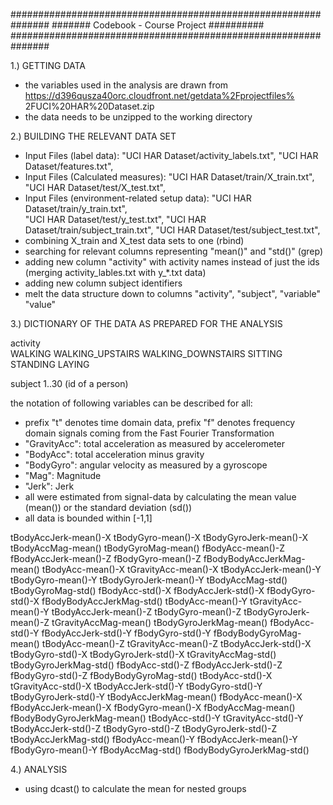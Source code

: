 ###############################################################
#######             Codebook - Course Project        ##########
###############################################################



1.) GETTING DATA

- the variables used in the analysis are drawn from
  https://d396qusza40orc.cloudfront.net/getdata%2Fprojectfiles%
  2FUCI%20HAR%20Dataset.zip 
- the data needs to be unzipped to the working directory

2.) BUILDING THE RELEVANT DATA SET

- Input Files (label data):
    "UCI HAR Dataset/activity_labels.txt",
    "UCI HAR Dataset/features.txt",
- Input Files (Calculated measures):
    "UCI HAR Dataset/train/X_train.txt",    
    "UCI HAR Dataset/test/X_test.txt",
- Input Files (environment-related setup data):
    "UCI HAR Dataset/train/y_train.txt",             
    "UCI HAR Dataset/test/y_test.txt",
    "UCI HAR Dataset/train/subject_train.txt",
    "UCI HAR Dataset/test/subject_test.txt",
- combining X_train and X_test data sets to one (rbind)
- searching for relevant columns representing "mean()" and "std()" (grep)
- adding new column "activity" with activity names instead of just the ids
  (merging activity_lables.txt with y_*.txt data) 
- adding new column subject identifiers 
- melt the data structure down to columns "activity", "subject", "variable"
  "value"


3.) DICTIONARY OF THE DATA AS PREPARED FOR THE ANALYSIS

activity    
	WALKING
	WALKING_UPSTAIRS
	WALKING_DOWNSTAIRS
	SITTING
	STANDING
	LAYING

subject	
	1..30 (id of a person)

the notation of following variables can be described for all:
  - prefix "t" denotes time domain data, 
    prefix "f" denotes frequency domain signals coming from
    the Fast Fourier Transformation
  - "GravityAcc": total acceleration as measured by accelerometer
  - "BodyAcc": total acceleration minus gravity 
  - "BodyGyro":  angular velocity as measured by a gyroscope 
  - "Mag": Magnitude
  - "Jerk": Jerk  
  - all were estimated from signal-data by calculating
    the mean value (mean()) or the standard deviation (sd())
  - all data is bounded within [-1,1]

tBodyAccJerk-mean()-X
tBodyGyro-mean()-X
tBodyGyroJerk-mean()-X
tBodyAccMag-mean()
tBodyGyroMag-mean()
fBodyAcc-mean()-Z
fBodyAccJerk-mean()-Z
fBodyGyro-mean()-Z
fBodyBodyAccJerkMag-mean()
tBodyAcc-mean()-X
tGravityAcc-mean()-X
tBodyAccJerk-mean()-Y
tBodyGyro-mean()-Y
tBodyGyroJerk-mean()-Y
tBodyAccMag-std()
tBodyGyroMag-std()
fBodyAcc-std()-X
fBodyAccJerk-std()-X
fBodyGyro-std()-X
fBodyBodyAccJerkMag-std()
tBodyAcc-mean()-Y
tGravityAcc-mean()-Y
tBodyAccJerk-mean()-Z
tBodyGyro-mean()-Z
tBodyGyroJerk-mean()-Z
tGravityAccMag-mean()
tBodyGyroJerkMag-mean()
fBodyAcc-std()-Y
fBodyAccJerk-std()-Y
fBodyGyro-std()-Y
fBodyBodyGyroMag-mean()
tBodyAcc-mean()-Z
tGravityAcc-mean()-Z
tBodyAccJerk-std()-X
tBodyGyro-std()-X
tBodyGyroJerk-std()-X
tGravityAccMag-std()
tBodyGyroJerkMag-std()
fBodyAcc-std()-Z
fBodyAccJerk-std()-Z
fBodyGyro-std()-Z
fBodyBodyGyroMag-std()
tBodyAcc-std()-X
tGravityAcc-std()-X
tBodyAccJerk-std()-Y
tBodyGyro-std()-Y
tBodyGyroJerk-std()-Y
tBodyAccJerkMag-mean()
fBodyAcc-mean()-X
fBodyAccJerk-mean()-X
fBodyGyro-mean()-X
fBodyAccMag-mean()
fBodyBodyGyroJerkMag-mean()
tBodyAcc-std()-Y
tGravityAcc-std()-Y
tBodyAccJerk-std()-Z
tBodyGyro-std()-Z
tBodyGyroJerk-std()-Z
tBodyAccJerkMag-std()
fBodyAcc-mean()-Y
fBodyAccJerk-mean()-Y
fBodyGyro-mean()-Y
fBodyAccMag-std()
fBodyBodyGyroJerkMag-std()


4.) ANALYSIS

- using dcast() to calculate the mean for nested groups
